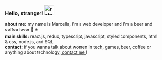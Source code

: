 ### Hello, stranger! <img width="32" src="https://media.giphy.com/media/fUAXzN0NvvtCaetmPI/giphy.gif" alt="rainbow-gif"/>
  

<strong>about me:</strong> my name is Marcella, i'm a web developer and i'm a beer and coffee lover 🍺 ☕
<br/>
<strong>main skills:</strong> react.js, redux, typescript, javascript, styled components, html & css, node.js, and SQL.
<br/>
<strong>contact:</strong> if you wanna talk about women in tech, games, beer, coffee or anything about technology,<a href="https://marcellabarros.github.io/"> contact  me </a>!




